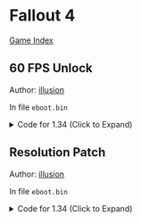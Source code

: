 # Fallout 4

[Game Index](README.md#games)

## 60 FPS Unlock

Author: [illusion](https://github.com/illusion0001)

In file `eboot.bin`

<details>
<summary>Code for 1.34 (Click to Expand)</summary>

```
0x10B8FB7 00 00 00 00
```

</details>

## Resolution Patch

Author: [illusion](https://github.com/illusion0001)

In file `eboot.bin`

<details>
<summary>Code for 1.34 (Click to Expand)</summary>

```
# Base
# 1920x1080 -> 1280x720
0x10B8A98 00 05 00 00
0x10B8B3C D0 02 00 00

# Neo // untested!
# 2560x1440
0x9A0AFB
0x9A0B21
```

</details>
